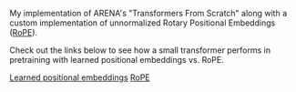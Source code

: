 
My implementation of ARENA's "Transformers From Scratch" along with a custom implementation of unnormalized Rotary Positional Embeddings ([RoPE](https://arxiv.org/abs/2104.09864)).

Check out the links below to see how a small transformer performs in pretraining with learned positional embeddings vs. RoPE.

[Learned positional embeddings](https://wandb.ai/lazarus42/small-transformer-with-learned-positional-embeddings/workspace?nw=nwuserlazarus42)
[RoPE](https://wandb.ai/lazarus42/small-transformer-with-rope/workspace?nw=nwuserlazarus42)

